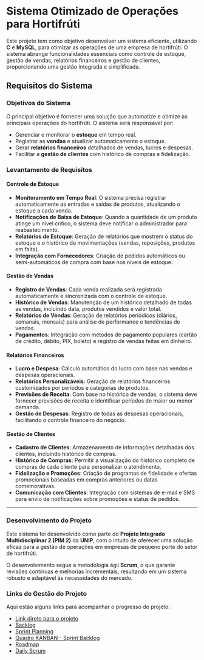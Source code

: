 # Sistema Otimizado de Operações para Hortifrúti

Este projeto tem como objetivo desenvolver um sistema eficiente, utilizando **C** e **MySQL**, para otimizar as operações de uma empresa de hortifrúti. O sistema abrange funcionalidades essenciais como controle de estoque, gestão de vendas, relatórios financeiros e gestão de clientes, proporcionando uma gestão integrada e simplificada.

## Requisitos do Sistema

### Objetivos do Sistema

O principal objetivo é fornecer uma solução que automatize e otimize as principais operações do hortifrúti. O sistema será responsável por:

- Gerenciar e monitorar o **estoque** em tempo real.
- Registrar as **vendas** e atualizar automaticamente o estoque.
- Gerar **relatórios financeiros** detalhados de vendas, lucros e despesas.
- Facilitar a **gestão de clientes** com histórico de compras e fidelização.

### Levantamento de Requisitos

#### Controle de Estoque

- **Monitoramento em Tempo Real**: O sistema precisa registrar automaticamente as entradas e saídas de produtos, atualizando o estoque a cada venda.
- **Notificações de Baixa de Estoque**: Quando a quantidade de um produto atinge um nível crítico, o sistema deve notificar o administrador para reabastecimento.
- **Relatórios de Estoque**: Geração de relatórios que mostrem o status do estoque e o histórico de movimentações (vendas, reposições, produtos em falta).
- **Integração com Fornecedores**: Criação de pedidos automáticos ou semi-automáticos de compra com base nos níveis de estoque.

#### Gestão de Vendas

- **Registro de Vendas**: Cada venda realizada será registrada automaticamente e sincronizada com o controle de estoque.
- **Histórico de Vendas**: Manutenção de um histórico detalhado de todas as vendas, incluindo data, produtos vendidos e valor total.
- **Relatórios de Vendas**: Geração de relatórios periódicos (diários, semanais, mensais) para análise de performance e tendências de vendas.
- **Pagamentos**: Integração com métodos de pagamento populares (cartão de crédito, débito, PIX, boleto) e registro de vendas feitas em dinheiro.

#### Relatórios Financeiros

- **Lucro e Despesa**: Cálculo automático do lucro com base nas vendas e despesas operacionais.
- **Relatórios Personalizáveis**: Geração de relatórios financeiros customizados por períodos e categorias de produtos.
- **Previsões de Receita**: Com base no histórico de vendas, o sistema deve fornecer previsões de receita e identificar períodos de maior ou menor demanda.
- **Gestão de Despesas**: Registro de todas as despesas operacionais, facilitando o controle financeiro do negócio.

#### Gestão de Clientes

- **Cadastro de Clientes**: Armazenamento de informações detalhadas dos clientes, incluindo histórico de compras.
- **Histórico de Compras**: Permitir a visualização do histórico completo de compras de cada cliente para personalizar o atendimento.
- **Fidelização e Promoções**: Criação de programas de fidelidade e ofertas promocionais baseadas em compras anteriores ou datas comemorativas.
- **Comunicação com Clientes**: Integração com sistemas de e-mail e SMS para envio de notificações sobre promoções e status de pedidos.

---

### Desenvolvimento do Projeto

Este sistema foi desenvolvido como parte do **Projeto Integrado Multidisciplinar 2 (PIM 2)** da **UNIP**, com o intuito de oferecer uma solução eficaz para a gestão de operações em empresas de pequeno porte do setor de hortifrúti.

O desenvolvimento segue a metodologia ágil **Scrum**, o que garante revisões contínuas e melhorias incrementais, resultando em um sistema robusto e adaptável às necessidades do mercado.

### Links de Gestão do Projeto

Aqui estão alguns links para acompanhar o progresso do projeto:

- [Link direto para o projeto](https://github.com/users/jotaCorsino/projects/1/views/19)
- [Backlog](https://github.com/users/jotaCorsino/projects/1/views/19?sliceBy%5Bvalue%5D=1+-+Backlog)
- [Sprint Planning](https://github.com/users/jotaCorsino/projects/1/views/19?sliceBy%5Bvalue%5D=2+-+Sprint+Planning)
- [Quadro KANBAN - Sprint Backlog](https://github.com/users/jotaCorsino/projects/1/views/2)
- [Roadmap](https://github.com/users/jotaCorsino/projects/1/views/12)
- [Daily Scrum](https://github.com/users/jotaCorsino/projects/1/views/19?sliceBy%5Bvalue%5D=3+-+Daily+Scrum+Meeting)
